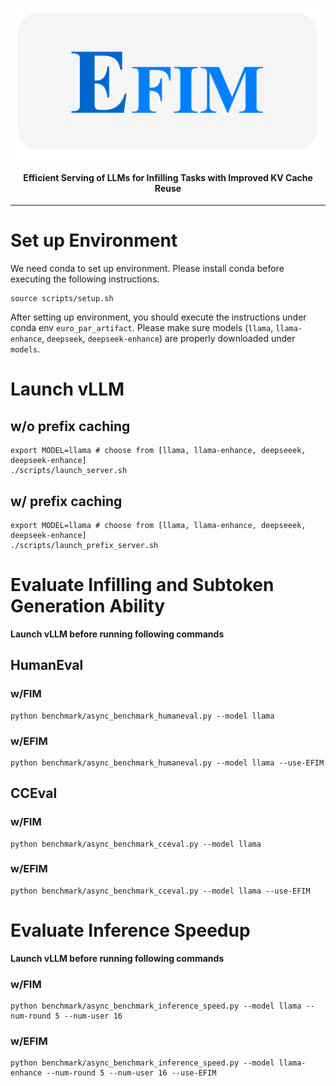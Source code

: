 <p align="center">
    <img src=doc/pic/EFIM.svg height=240>
</p>

<h4 align="center">
Efficient Serving of LLMs for Infilling Tasks with Improved KV Cache Reuse
</h4>

---

# Set up Environment

We need conda to set up environment. Please install conda before executing the following instructions.
```
source scripts/setup.sh
```
After setting up environment, you should execute the instructions under conda env `euro_par_artifact`.
Please make sure models (`llama`, `llama-enhance`, `deepseek`, `deepseek-enhance`) are properly downloaded under `models`.

# Launch vLLM

## w/o prefix caching
```
export MODEL=llama # choose from [llama, llama-enhance, deepseeek, deepseek-enhance]
./scripts/launch_server.sh
```
## w/ prefix caching
```
export MODEL=llama # choose from [llama, llama-enhance, deepseeek, deepseek-enhance]
./scripts/launch_prefix_server.sh
```

# Evaluate Infilling and Subtoken Generation Ability

**Launch vLLM before running following commands**

## HumanEval 

### w/FIM
```
python benchmark/async_benchmark_humaneval.py --model llama
```
### w/EFIM
```
python benchmark/async_benchmark_humaneval.py --model llama --use-EFIM
```

## CCEval

### w/FIM
```
python benchmark/async_benchmark_cceval.py --model llama
```

### w/EFIM
```
python benchmark/async_benchmark_cceval.py --model llama --use-EFIM
```

# Evaluate Inference Speedup

**Launch vLLM before running following commands**

### w/FIM
```
python benchmark/async_benchmark_inference_speed.py --model llama --num-round 5 --num-user 16 
```

### w/EFIM
```
python benchmark/async_benchmark_inference_speed.py --model llama-enhance --num-round 5 --num-user 16 --use-EFIM
```